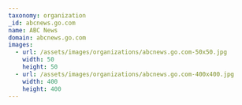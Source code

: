 ```yaml
---
taxonomy: organization
_id: abcnews.go.com
name: ABC News
domain: abcnews.go.com
images:
  - url: /assets/images/organizations/abcnews.go.com-50x50.jpg
    width: 50
    height: 50
  - url: /assets/images/organizations/abcnews.go.com-400x400.jpg
    width: 400
    height: 400
---
```

